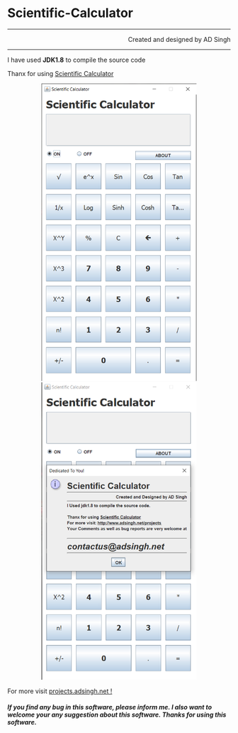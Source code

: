 # Scientific-Calculator
<hr>
<p align="right">Created and designed by AD Singh
<hr>
I have used <b>JDK1.8</b> to compile the source code
<br>
<p>Thanx for using <u>Scientific Calculator</u></p>

<div align="center"><img src="2.png" width="350px" ><img src="3.png" width="350px" ></div>


For more visit <a href="http://projects.adsingh.net/">projects.adsingh.net !</a>

##### If you find any bug in this software, please inform me. I also want to welcome your any suggestion about this software. Thanks for using this software.

